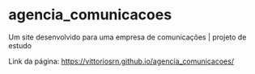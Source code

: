 # agencia_comunicacoes
 Um site desenvolvido para uma empresa de comunicações | projeto de estudo
 
 Link da página: https://vittoriosrn.github.io/agencia_comunicacoes/
